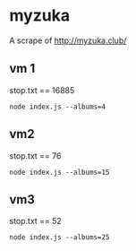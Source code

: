 # myzuka
A scrape of http://myzuka.club/

## vm 1
stop.txt == 16885
```
node index.js --albums=4
```

## vm2
stop.txt == 76
```
node index.js --albums=15
```

## vm3
stop.txt == 52
```
node index.js --albums=25
```

